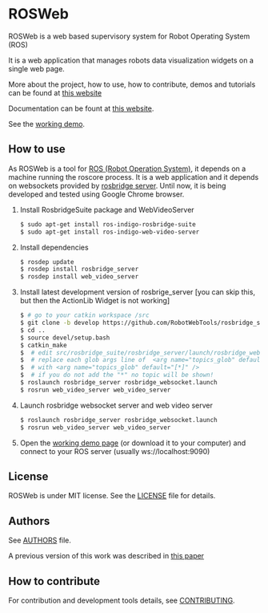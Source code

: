 
# ROSWeb

ROSWeb is a web based supervisory system for Robot Operating System (ROS)

It is a web application that manages robots data visualization widgets on a single web page.

More about the project, how to use, how to contribute, demos and tutorials can be found at [this website][roswebpage]

Documentation can be fount at [this website][doc].

See the [working demo][demo].

## How to use

As ROSWeb is a tool for [ROS (Robot Operation System)][ros], it depends on a machine running the roscore process.
It is a web application and it depends on websockets provided by [rosbridge server][rosbridge].
Until now, it is being developed and tested using Google Chrome browser.

1. Install RosbridgeSuite package and WebVideoServer

    ```sh
    $ sudo apt-get install ros-indigo-rosbridge-suite
    $ sudo apt-get install ros-indigo-web-video-server
    ```

2. Install dependencies
    ```sh
    $ rosdep update
    $ rosdep install rosbridge_server
    $ rosdep install web_video_server
    ```


4. Install latest development version of rosbrige_server [you can skip this, but then the ActionLib Widget is not working]
    ```sh
    $ # go to your catkin workspace /src
    $ git clone -b develop https://github.com/RobotWebTools/rosbridge_suite.git
    $ cd ..
    $ source devel/setup.bash
    $ catkin_make
    $  # edit src/rosbridge_suite/rosbridge_server/launch/rosbridge_websocket.launch
    $  # replace each glob args line of  <arg name="topics_glob" default="[]" /> 
    $  # with <arg name="topics_glob" default="[*]" /> 
    $  # if you do not add the "*" no topic will be shown!
    $ roslaunch rosbridge_server rosbridge_websocket.launch
    $ rosrun web_video_server web_video_server
    ```
 
4. Launch rosbridge websocket server and web video server
    ```sh
    $ roslaunch rosbridge_server rosbridge_websocket.launch
    $ rosrun web_video_server web_video_server
    ```

5. Open the [working demo page][demo] (or download it to your computer) and connect to your ROS server (usually ws://localhost:9090)


## License

ROSWeb is under MIT license. See the [LICENSE](LICENSE) file for details.

## Authors

See [AUTHORS](AUTHORS.md) file.

A previous version of this work was described in [this paper][paper]

## How to contribute

For contribution and development tools details, see [CONTRIBUTING](CONTRIBUTING.md).

[//]: #

[ros]: <http://www.ros.org>
[doc]: <http://www.labrom.eesc.usp.br/rosweb/typedoc>
[roswebpage]: <https://eesc-labrom.github.io/roswebpage/>
[demo]: <http://labrom.eesc.usp.br/rosweb/>
[rosbridge]: <http://www.github.com/RobotWebTools/rosbridge_suite>
[paper]: <https://www.researchgate.net/publication/308519873_DEVELOPMENT_OF_A_MOBILE_ROBOTS_SUPERVISORY_SYSTEM> 
